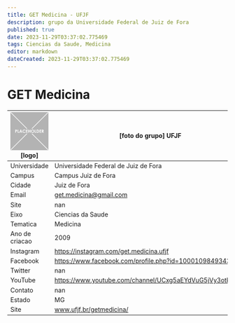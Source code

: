 ```yaml
---
title: GET Medicina - UFJF
description: grupo da Universidade Federal de Juiz de Fora
published: true
date: 2023-11-29T03:37:02.775469
tags: Ciencias da Saude, Medicina
editor: markdown
dateCreated: 2023-11-29T03:37:02.775469
---
```


# GET Medicina


| ![placeholder.png](/placeholder.png) [logo] | [foto do grupo] UFJF         |
| ------------------------------------------- | ------------------------------------------------- |
| Universidade                                | Universidade Federal de Juiz de Fora      |
| Campus                                      | Campus Juiz de Fora            |
| Cidade                                      | Juiz de Fora             |
| Email                                       | get.medicina@gmail.com             |
| Site                                        | nan              |
| Eixo                                        | Ciencias da Saude              |
| Tematica                                    | Medicina          |
| Ano de criacao                              | 2009        |
| Instagram                                   | https://instagram.com/get.medicina.ufjf         |
| Facebook                                    | https://www.facebook.com/profile.php?id=100010984934399          |
| Twitter                                     | nan           |
| YouTube                                     | https://www.youtube.com/channel/UCxg5aEYdVuG5jVy3otkW4fA           |
| Contato                                     | nan         |
| Estado                                      |  MG            |
| Site                                        | www.ufjf.br/getmedicina/ |
